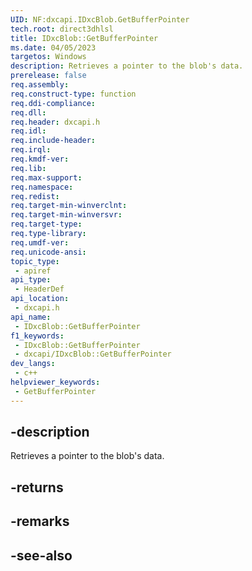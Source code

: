 ```yaml
---
UID: NF:dxcapi.IDxcBlob.GetBufferPointer
tech.root: direct3dhlsl
title: IDxcBlob::GetBufferPointer
ms.date: 04/05/2023
targetos: Windows
description: Retrieves a pointer to the blob's data.
prerelease: false
req.assembly: 
req.construct-type: function
req.ddi-compliance: 
req.dll: 
req.header: dxcapi.h
req.idl: 
req.include-header: 
req.irql: 
req.kmdf-ver: 
req.lib: 
req.max-support: 
req.namespace: 
req.redist: 
req.target-min-winverclnt: 
req.target-min-winversvr: 
req.target-type: 
req.type-library: 
req.umdf-ver: 
req.unicode-ansi: 
topic_type:
 - apiref
api_type:
 - HeaderDef
api_location:
 - dxcapi.h
api_name:
 - IDxcBlob::GetBufferPointer
f1_keywords:
 - IDxcBlob::GetBufferPointer
 - dxcapi/IDxcBlob::GetBufferPointer
dev_langs:
 - c++
helpviewer_keywords:
 - GetBufferPointer
---
```


## -description

Retrieves a pointer to the blob's data.

## -returns

## -remarks

## -see-also

